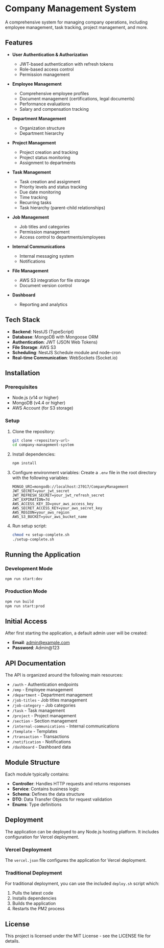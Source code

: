 # Company Management System

A comprehensive system for managing company operations, including employee management, task tracking, project management, and more.

## Features

- **User Authentication & Authorization**
  - JWT-based authentication with refresh tokens
  - Role-based access control
  - Permission management

- **Employee Management**
  - Comprehensive employee profiles
  - Document management (certifications, legal documents)
  - Performance evaluations
  - Salary and compensation tracking

- **Department Management**
  - Organization structure
  - Department hierarchy

- **Project Management**
  - Project creation and tracking
  - Project status monitoring
  - Assignment to departments

- **Task Management**
  - Task creation and assignment
  - Priority levels and status tracking
  - Due date monitoring
  - Time tracking
  - Recurring tasks
  - Task hierarchy (parent-child relationships)

- **Job Management**
  - Job titles and categories
  - Permission management
  - Access control to departments/employees

- **Internal Communications**
  - Internal messaging system
  - Notifications

- **File Management**
  - AWS S3 integration for file storage
  - Document version control

- **Dashboard**
  - Reporting and analytics

## Tech Stack

- **Backend**: NestJS (TypeScript)
- **Database**: MongoDB with Mongoose ORM
- **Authentication**: JWT (JSON Web Tokens)
- **File Storage**: AWS S3
- **Scheduling**: NestJS Schedule module and node-cron
- **Real-time Communication**: WebSockets (Socket.io)

## Installation

### Prerequisites

- Node.js (v14 or higher)
- MongoDB (v4.4 or higher)
- AWS Account (for S3 storage)

### Setup

1. Clone the repository:
   ```bash
   git clone <repository-url>
   cd company-management-system
   ```

2. Install dependencies:
   ```bash
   npm install
   ```

3. Configure environment variables:
   Create a `.env` file in the root directory with the following variables:
   ```
   MONGO_URI=mongodb://localhost:27017/CompanyManagement
   JWT_SECRET=your_jwt_secret
   JWT_REFRESH_SECRET=your_jwt_refresh_secret
   JWT_EXPIRATION=7d
   AWS_ACCESS_KEY_ID=your_aws_access_key
   AWS_SECRET_ACCESS_KEY=your_aws_secret_key
   AWS_REGION=your_aws_region
   AWS_S3_BUCKET=your_aws_bucket_name
   ```

4. Run setup script:
   ```bash
   chmod +x setup-complete.sh
   ./setup-complete.sh
   ```

## Running the Application

### Development Mode

```bash
npm run start:dev
```

### Production Mode

```bash
npm run build
npm run start:prod
```

## Initial Access

After first starting the application, a default admin user will be created:

- **Email**: admin@example.com
- **Password**: Admin@123

## API Documentation

The API is organized around the following main resources:

- `/auth` - Authentication endpoints
- `/emp` - Employee management
- `/department` - Department management
- `/job-titles` - Job titles management
- `/job-category` - Job categories
- `/task` - Task management
- `/project` - Project management
- `/section` - Section management
- `/internal-communications` - Internal communications
- `/template` - Templates
- `/transaction` - Transactions
- `/notification` - Notifications
- `/dashboard` - Dashboard data

## Module Structure

Each module typically contains:

- **Controller**: Handles HTTP requests and returns responses
- **Service**: Contains business logic
- **Schema**: Defines the data structure
- **DTO**: Data Transfer Objects for request validation
- **Enums**: Type definitions

## Deployment

The application can be deployed to any Node.js hosting platform. It includes configuration for Vercel deployment.

### Vercel Deployment

The `vercel.json` file configures the application for Vercel deployment.

### Traditional Deployment

For traditional deployment, you can use the included `deploy.sh` script which:
1. Pulls the latest code
2. Installs dependencies
3. Builds the application
4. Restarts the PM2 process

## License

This project is licensed under the MIT License - see the LICENSE file for details.
